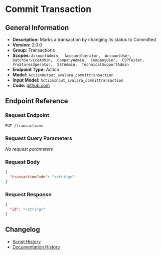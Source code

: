 <!-- BEGIN GENERATED CONTENT -->
# Commit Transaction

## General Information

- **Description:** Marks a transaction by changing its status to Committed
- **Version:** 2.0.0
- **Group:** Transactions
- **Scopes:** `AccountAdmin,  AccountOperator,  AccountUser,  BatchServiceAdmin,  CompanyAdmin,  CompanyUser,  CSPTester,  ProStoresOperator,  SSTAdmin,  TechnicalSupportAdmin`
- **Endpoint Type:** Action
- **Model:** `ActionOutput_avalara_committransaction`
- **Input Model:** `ActionInput_avalara_committransaction`
- **Code:** [github.com](https://github.com/NangoHQ/integration-templates/tree/main/integrations/avalara/actions/commit-transaction.ts)


## Endpoint Reference

### Request Endpoint

`PUT /transactions`

### Request Query Parameters

_No request parameters_

### Request Body

```json
{
  "transactionCode": "<string>"
}
```

### Request Response

```json
{
  "id": "<string>"
}
```

## Changelog

- [Script History](https://github.com/NangoHQ/integration-templates/commits/main/integrations/avalara/actions/commit-transaction.ts)
- [Documentation History](https://github.com/NangoHQ/integration-templates/commits/main/integrations/avalara/actions/commit-transaction.md)

<!-- END  GENERATED CONTENT -->


